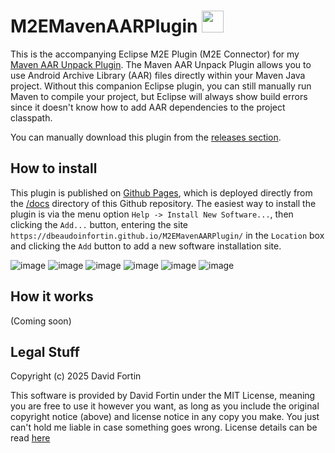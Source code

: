 # M2EMavenAARPlugin <img src="https://github.com/user-attachments/assets/eea7abc2-47ec-44ac-8d8a-c88cbb56af4f" height="35"/>

This is the accompanying Eclipse M2E Plugin (M2E Connector) for my [Maven AAR Unpack Plugin](https://github.com/dbeaudoinfortin/MavenAARUnpackPlugin). The Maven AAR Unpack Plugin allows you to use Android Archive Library (AAR) files directly within your Maven Java project. Without this companion Eclipse plugin, you can still manually run Maven to compile your project, but Eclipse will always show build errors since it doesn't know how to add AAR dependencies to the project classpath.

You can manually download this plugin from the [releases section](https://github.com/dbeaudoinfortin/M2EMavenAARPlugin/releases). 

## How to install

This plugin is published on [Github Pages](https://dbeaudoinfortin.github.io/M2EMavenAARPlugin/), which is deployed directly from the [/docs](https://github.com/dbeaudoinfortin/M2EMavenAARPlugin/tree/main/docs) directory of this Github repository. The easiest way to install the plugin is via the menu option `Help -> Install New Software...`, then clicking the `Add...` button, entering the site `https://dbeaudoinfortin.github.io/M2EMavenAARPlugin/` in the `Location` box and clicking the `Add` button to add a new software installation site.

![image](https://github.com/user-attachments/assets/2568573e-5bc4-4d93-8583-ce21eae9b006)
![image](https://github.com/user-attachments/assets/64e11a46-8131-462b-b8b1-ac916692b7cf)
![image](https://github.com/user-attachments/assets/689abf55-4522-4193-8588-66d532bc4eb0)
![image](https://github.com/user-attachments/assets/e786feef-3658-4f61-93c3-8a6018dcfebe)
![image](https://github.com/user-attachments/assets/aead149a-e97d-4324-ab12-d131b5957239)
![image](https://github.com/user-attachments/assets/fa1734c5-e737-4c40-b132-7d583a59a081)

## How it works

(Coming soon)

## Legal Stuff

Copyright (c) 2025 David Fortin

This software is provided by David Fortin under the MIT License, meaning you are free to use it however you want, as long as you include the original copyright notice (above) and license notice in any copy you make. You just can't hold me liable in case something goes wrong. License details can be read [here](https://github.com/dbeaudoinfortin/M2EMavenAARPlugin?tab=MIT-1-ov-file)
